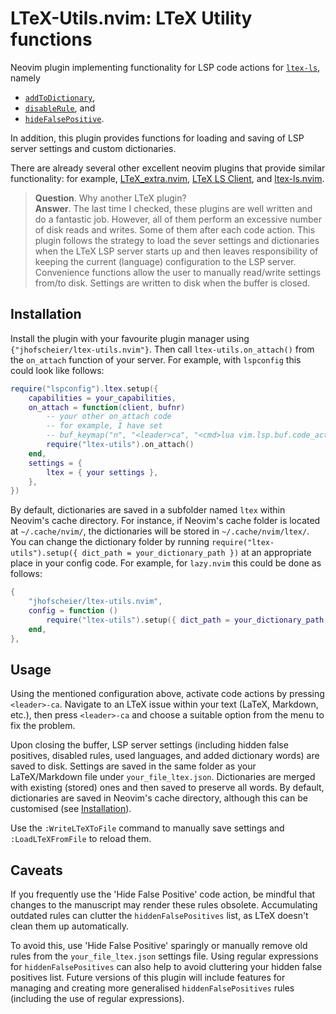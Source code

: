 # LTeX-Utils.nvim: LTeX Utility functions

Neovim plugin implementing functionality for LSP code actions for [`ltex-ls`](https://github.com/valentjn/ltex-ls), namely
* [`addToDictionary`](https://valentjn.github.io/ltex/ltex-ls/server-usage.html#_ltexhidefalsepositives-client),
* [`disableRule`](https://valentjn.github.io/ltex/ltex-ls/server-usage.html#_ltexdisablerules-client), and
* [`hideFalsePositive`](https://valentjn.github.io/ltex/ltex-ls/server-usage.html#_ltexaddtodictionary-client).

In addition, this plugin provides functions for loading and saving of LSP server settings and custom dictionaries.

There are already several other excellent neovim plugins that provide similar functionality: for example, [LTeX\_extra.nvim](https://github.com/barreiroleo/ltex_extra.nvim#features), [LTeX LS Client](https://github.com/icewind/ltex-client.nvim), and [ltex-ls.nvim](https://github.com/vigoux/ltex-ls.nvim).

> **Question**. Why another LTeX plugin?<br> 
>**Answer**. The last time I checked, these plugins are well written and do a fantastic job.
>However, all of them perform an excessive number of disk reads and writes.
>Some of them after each code action.
>This plugin follows the strategy to load the sever settings and dictionaries when the LTeX LSP server starts up and then leaves responsibility of keeping the current (language) configuration to the LSP server. 
>Convenience functions allow the user to manually read/write settings from/to disk.
>Settings are written to disk when the buffer is closed.

## Installation
Install the plugin with your favourite plugin manager using `{"jhofscheier/ltex-utils.nvim"}`.
Then call `ltex-utils.on_attach()` from the `on_attach` function of your server.
For example, with `lspconfig` this could look like follows:
```lua
require("lspconfig").ltex.setup({
    capabilities = your_capabilities,
    on_attach = function(client, bufnr)
        -- your other on_attach code
        -- for example, I have set
        -- buf_keymap("n", "<leader>ca", "<cmd>lua vim.lsp.buf.code_action()<CR>", opts)
        require("ltex-utils").on_attach()
    end,
    settings = {
        ltex = { your settings },
    },
})
```
By default, dictionaries are saved in a subfolder named `ltex` within Neovim's cache directory.
For instance, if Neovim's cache folder is located at `~/.cache/nvim/`, the dictionaries will be stored in `~/.cache/nvim/ltex/`.
You can change the dictionary folder by running `require("ltex-utils").setup({ dict_path = your_dictionary_path })` at an appropriate place in your config code.
For example, for `lazy.nvim` this could be done as follows:
```lua
{
    "jhofscheier/ltex-utils.nvim",
    config = function ()
        require("ltex-utils").setup({ dict_path = your_dictionary_path })
    end,
},
```

## Usage
Using the mentioned configuration above, activate code actions by pressing `<leader>-ca`.
Navigate to an LTeX issue within your text (LaTeX, Markdown, etc.), then press `<leader>-ca` and choose a suitable option from the menu to fix the problem.

Upon closing the buffer, LSP server settings (including hidden false positives, disabled rules, used languages, and added dictionary words) are saved to disk.
Settings are saved in the same folder as your LaTeX/Markdown file under `your_file_ltex.json`.
Dictionaries are merged with existing (stored) ones and then saved to preserve all words.
By default, dictionaries are saved in Neovim's cache directory, although this can be customised (see [Installation](#installation)).

Use the `:WriteLTeXToFile` command to manually save settings and `:LoadLTeXFromFile` to reload them.

## Caveats

If you frequently use the 'Hide False Positive' code action, be mindful that changes to the manuscript may render these rules obsolete.
Accumulating outdated rules can clutter the `hiddenFalsePositives` list, as LTeX doesn't clean them up automatically.

To avoid this, use 'Hide False Positive' sparingly or manually remove old rules from the `your_file_ltex.json` settings file.
Using regular expressions for `hiddenFalsePositives` can also help to avoid cluttering your hidden false positives list.
Future versions of this plugin will include features for managing and creating more generalised `hiddenFalsePositives` rules (including the use of regular expressions).


